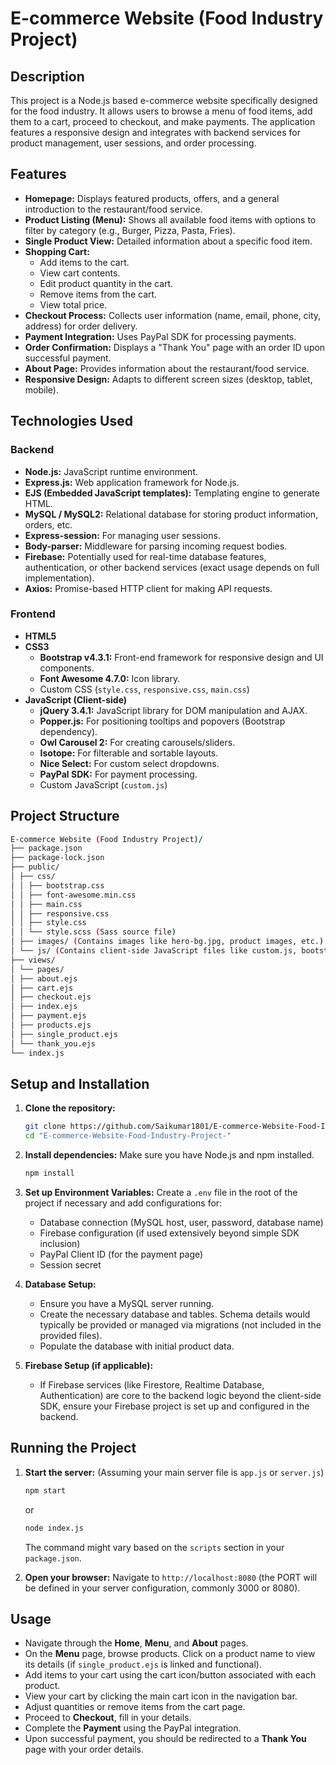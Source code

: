 # E-commerce Website (Food Industry Project)

## Description

This project is a Node.js based e-commerce website specifically designed for the food industry. It allows users to browse a menu of food items, add them to a cart, proceed to checkout, and make payments. The application features a responsive design and integrates with backend services for product management, user sessions, and order processing.

## Features

*   **Homepage:** Displays featured products, offers, and a general introduction to the restaurant/food service.
*   **Product Listing (Menu):** Shows all available food items with options to filter by category (e.g., Burger, Pizza, Pasta, Fries).
*   **Single Product View:** Detailed information about a specific food item.
*   **Shopping Cart:**
    *   Add items to the cart.
    *   View cart contents.
    *   Edit product quantity in the cart.
    *   Remove items from the cart.
    *   View total price.
*   **Checkout Process:** Collects user information (name, email, phone, city, address) for order delivery.
*   **Payment Integration:** Uses PayPal SDK for processing payments.
*   **Order Confirmation:** Displays a "Thank You" page with an order ID upon successful payment.
*   **About Page:** Provides information about the restaurant/food service.
*   **Responsive Design:** Adapts to different screen sizes (desktop, tablet, mobile).

## Technologies Used

### Backend
*   **Node.js:** JavaScript runtime environment.
*   **Express.js:** Web application framework for Node.js.
*   **EJS (Embedded JavaScript templates):** Templating engine to generate HTML.
*   **MySQL / MySQL2:** Relational database for storing product information, orders, etc.
*   **Express-session:** For managing user sessions.
*   **Body-parser:** Middleware for parsing incoming request bodies.
*   **Firebase:** Potentially used for real-time database features, authentication, or other backend services (exact usage depends on full implementation).
*   **Axios:** Promise-based HTTP client for making API requests.

### Frontend
*   **HTML5**
*   **CSS3**
    *   **Bootstrap v4.3.1:** Front-end framework for responsive design and UI components.
    *   **Font Awesome 4.7.0:** Icon library.
    *   Custom CSS (`style.css`, `responsive.css`, `main.css`)
*   **JavaScript (Client-side)**
    *   **jQuery 3.4.1:** JavaScript library for DOM manipulation and AJAX.
    *   **Popper.js:** For positioning tooltips and popovers (Bootstrap dependency).
    *   **Owl Carousel 2:** For creating carousels/sliders.
    *   **Isotope:** For filterable and sortable layouts.
    *   **Nice Select:** For custom select dropdowns.
    *   **PayPal SDK:** For payment processing.
    *   Custom JavaScript (`custom.js`)

## Project Structure

```bash
E-commerce Website (Food Industry Project)/
├── package.json
├── package-lock.json
├── public/
│ ├── css/
│ │ ├── bootstrap.css
│ │ ├── font-awesome.min.css
│ │ ├── main.css
│ │ ├── responsive.css
│ │ ├── style.css
│ │ └── style.scss (Sass source file)
│ ├── images/ (Contains images like hero-bg.jpg, product images, etc.)
│ └── js/ (Contains client-side JavaScript files like custom.js, bootstrap.js, etc.)
├── views/
│ └── pages/
│ ├── about.ejs
│ ├── cart.ejs
│ ├── checkout.ejs
│ ├── index.ejs
│ ├── payment.ejs
│ ├── products.ejs
│ ├── single_product.ejs
│ └── thank_you.ejs
└── index.js
```

## Setup and Installation

1.  **Clone the repository:**
    ```bash
    git clone https://github.com/Saikumar1801/E-commerce-Website-Food-Industry-Project-.git
    cd "E-commerce-Website-Food-Industry-Project-"
    ```

2.  **Install dependencies:**
    Make sure you have Node.js and npm installed.
    ```bash
    npm install
    ```

3.  **Set up Environment Variables:**
    Create a `.env` file in the root of the project if necessary and add configurations for:
    *   Database connection (MySQL host, user, password, database name)
    *   Firebase configuration (if used extensively beyond simple SDK inclusion)
    *   PayPal Client ID (for the payment page)
    *   Session secret

4.  **Database Setup:**
    *   Ensure you have a MySQL server running.
    *   Create the necessary database and tables. Schema details would typically be provided or managed via migrations (not included in the provided files).
    *   Populate the database with initial product data.

5.  **Firebase Setup (if applicable):**
    *   If Firebase services (like Firestore, Realtime Database, Authentication) are core to the backend logic beyond the client-side SDK, ensure your Firebase project is set up and configured in the backend.

## Running the Project

1.  **Start the server:**
    (Assuming your main server file is `app.js` or `server.js`)
    ```bash
    npm start
    ```
    or
    ```bash
    node index.js
    ```
    The command might vary based on the `scripts` section in your `package.json`.

2.  **Open your browser:**
    Navigate to `http://localhost:8080` (the PORT will be defined in your server configuration, commonly 3000 or 8080).

## Usage

*   Navigate through the **Home**, **Menu**, and **About** pages.
*   On the **Menu** page, browse products. Click on a product name to view its details (if `single_product.ejs` is linked and functional).
*   Add items to your cart using the cart icon/button associated with each product.
*   View your cart by clicking the main cart icon in the navigation bar.
*   Adjust quantities or remove items from the cart page.
*   Proceed to **Checkout**, fill in your details.
*   Complete the **Payment** using the PayPal integration.
*   Upon successful payment, you should be redirected to a **Thank You** page with your order details.

